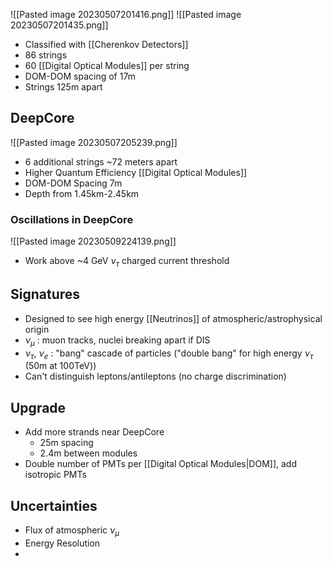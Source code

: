 ![[Pasted image 20230507201416.png]]
![[Pasted image 20230507201435.png]]
 - Classified with [[Cherenkov Detectors]]
 - 86 strings
 - 60 [[Digital Optical Modules]] per string
 - DOM-DOM spacing of 17m
 - Strings 125m apart

## DeepCore
![[Pasted image 20230507205239.png]]
 - 6 additional strings ~72 meters apart
 - Higher Quantum Efficiency [[Digital Optical Modules]]
 - DOM-DOM Spacing 7m
 - Depth from 1.45km-2.45km

### Oscillations in DeepCore
![[Pasted image 20230509224139.png]]
 - Work above ~4 GeV $\nu_\tau$ charged current threshold

## Signatures
 - Designed to see high energy [[Neutrinos]] of atmospheric/astrophysical origin
 - $\nu_\mu$ : muon tracks, nuclei breaking apart if DIS
 - $\nu_\tau$, $\nu_e$ : "bang" cascade of particles ("double bang" for high energy $\nu_\tau$ (50m at 100TeV))
 - Can't distinguish leptons/antileptons (no charge discrimination)

## Upgrade
 - Add more strands near DeepCore
	 - 25m spacing
	 - 2.4m between modules
 - Double number of PMTs per [[Digital Optical Modules|DOM]], add isotropic PMTs

## Uncertainties
 - Flux of atmospheric $\nu_\mu$
 - Energy Resolution
 - 